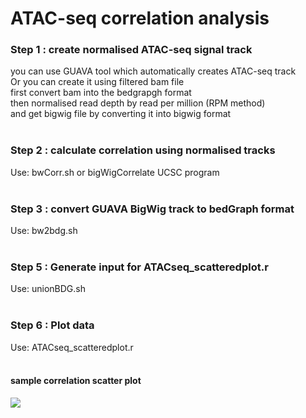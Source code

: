 # ATAC-seq correlation analysis 

<h3> Step 1 : create normalised ATAC-seq signal track <br/> </h3>
you can use GUAVA tool which automatically creates ATAC-seq track <br/>
Or you can create it using filtered bam file  <br/>
first convert bam into the bedgrapgh format <br/>
then normalised read depth by read per million (RPM method)  <br/>
and get bigwig file by converting it into bigwig format <br/>
<br/>
<h3> Step 2 : calculate correlation using normalised tracks <br/> </h3>
Use: bwCorr.sh or  bigWigCorrelate UCSC program <br/>
<br/>  
<h3> Step 3 : convert GUAVA BigWig track to  bedGraph format <br/> </h3>
Use: bw2bdg.sh <br/>
<br/>
<h3> Step 5 : Generate input for ATACseq_scatteredplot.r <br/> </h3>
Use: unionBDG.sh <br/>
<br/>
<h3> Step 6 : Plot data <br/> </h3>
Use: ATACseq_scatteredplot.r <br/>
<br/>
<h4> sample correlation scatter plot </h4>

<img src="https://github.com/MayurDivate/ATACseq_scripts/blob/master/correlation_analysis/sample1_sample2_corr_plot.jpg">
